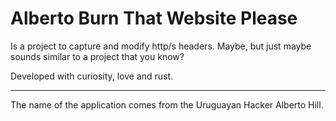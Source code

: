 # Alberto Burn That Website Please

Is a project to capture and modify http/s headers. Maybe, but just maybe sounds similar to a project that you know?

Developed with curiosity, love and rust.

---

The name of the application comes from the Uruguayan Hacker Alberto Hill.

